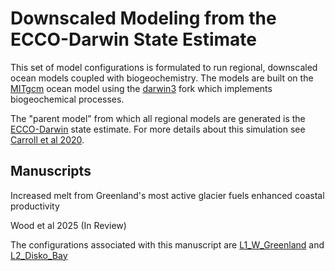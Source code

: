 # Downscaled Modeling from the ECCO-Darwin State Estimate

This set of model configurations is formulated to run regional, downscaled ocean models coupled with biogeochemistry. The models are built on the [MITgcm](https://github.com/MITgcm/MITgcm) ocean model using the [darwin3](https://github.com/darwinproject/darwin3) fork which implements biogeochemical processes.

The "parent model" from which all regional models are generated is the [ECCO-Darwin](https://github.com/MITgcm-contrib/ecco_darwin) state estimate. For more details about this simulation see [Carroll et al 2020](https://doi.org/10.1029/2019MS001888).

## Manuscripts

Increased melt from Greenland's most active glacier fuels enhanced coastal productivity

Wood et al 2025 (In Review)

The configurations associated with this manuscript are [L1_W_Greenland](https://github.com/mhwood/downscale_ecco_v5_darwin/tree/main/L1/L1_W_Greenland)  and [L2_Disko_Bay](https://github.com/mhwood/downscale_ecco_v5_darwin/tree/main/L2/L2_Disko_Bay)
